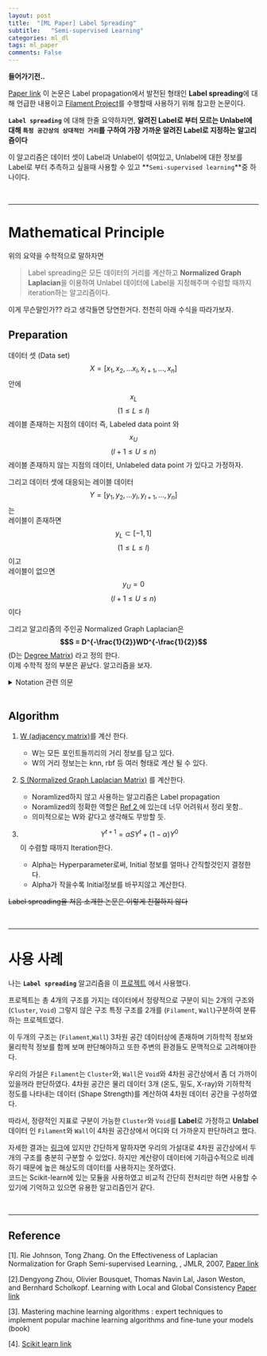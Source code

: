 ```yaml
---
layout: post
title:  "[ML Paper] Label Spreading"
subtitle:   "Semi-supervised Learning"
categories: ml_dl
tags: ml_paper
comments: False
---
```



**들어가기전..**

[Paper link](https://swha0105.github.io/assets/ml/paper/Learning_with_Local_and_Global_Consistency.pdf) 이 논문은 Label propagation에서 발전된 형태인 **Label spreading**에 대해 언급한 내용이고 [Filament Project](https://swha0105.github.io/projects/2021/01/24/projects-projects-filament/)를 수행할때 사용하기 위해 참고한 논문이다.

**`Label spreading`** 에 대해 한줄 요약하자면, **알려진 Label로 부터 모르는 Unlabel에 대해 `특정 공간상의 상대적인 거리`를 구하여 가장 가까운 알려진 Label로 지정하는 알고리즘이다** 

이 알고리즘은 데이터 셋이 Label과 Unlabel이 섞여있고, Unlabel에 대한 정보를 Label로 부터 추측하고 싶을때 사용할 수 있고 **`Semi-supervised learning`**중 하나이다. 

<br/>

---


# Mathematical Principle
위의 요약을 수학적으로 말하자면  
>Label spreading은 모든 데이터의 거리를 계산하고 **Normalized Graph Laplacian**을 이용하여 Unlabel 데이터에 Label을 지정해주며 수렴할 때까지 iteration하는 알고리즘이다.

이게 무슨말인가?? 라고 생각들면 당연한거다. 천천히 아래 수식을 따라가보자. 

## Preparation
데이터 셋 (Data set) $$ X = [x_{1},x_{2},...x_{l},x_{l+1},...,x_{n} ]$$ 안에   
$$x_{L} $$  $$(1 \leq L \leq l)$$ 레이블 존재하는 지점의 데이터 즉, Labeled data point 와  
$$x_{U} $$ $$(l+1 \leq U \leq n)$$ 레이블 존재하지 않는 지점의 데이터, Unlabeled data point 가 있다고 가정하자.

그리고 데이터 셋에 대응되는 레이블 데이터 $$Y = [y_{1},y_{2}, ... y_{l}, y_{l+1}, ... ,y_{n} ]$$ 는  
레이블이 존재하면 $$y_{L} \subset [-1,1]$$ $$(1	\leq L \leq l)$$  이고  
레이블이 없으면 $$y_{U} = 0$$ $$(l+1 \leq U \leq n)$$  이다

그리고 알고리즘의 주인공 Normalized Graph Laplacian은  
**$$S = D^{-\frac{1}{2}}WD^{-\frac{1}{2}}$$** (D는 [Degree Matrix](https://en.wikipedia.org/wiki/Degree_matrix))  라고 정의 한다.  
이제 수학적 정의 부분은 끝났다. 알고리즘을 보자.  

<details>
<summary> Notation 관련 의문</summary>
<div markdown="1">   
원래 Normalized Graph Laplacian은 $$L^{sym} = D^{-\frac{1}{2}}LD^{-\frac{1}{2}}$$ 이다.  
L = D - A 이고 A는 adjacency matrix 즉, 우리가 사용하고 있는 W와 같은 개념이다. 
이 정의를 위 수식에 대입하면 $$L^{sym} = I - D^{-\frac{1}{2}}AD^{-\frac{1}{2}}$$가 되어야 한다.  
왜 Label spreading에서 Normalized Graph Laplacian을 $$S = D^{-\frac{1}{2}}WD^{-\frac{1}{2}}$$ 이렇게 구성하는지는 잘 모르겠다. 엄밀한 정의와 다르니 L 대신 S notation을 쓰는게 아닌가 추측해본다.

</div>
</details>

<br/>

## Algorithm

1. [W (adjacency matrix)](https://en.wikipedia.org/wiki/Adjacency_matrix)를 계산 한다. 
    - W는 모든 포인트들끼리의 거리 정보를 담고 있다.
    - W의 거리 정보는는 knn, rbf 등 여러 형태로 계산 될 수 있다.
2. [S (Normalized Graph Laplacian Matrix)](https://en.wikipedia.org/wiki/Laplacian_matrix#Symmetric_normalized_Laplacian) 를 계산한다.
    - Noramlized하지 않고 사용하는 알고리즘은 Label propagation
    - Noramlized의 정확한 역할은 [Ref 2 ](https://swha0105.github.io/assets/ml/paper/Learning_with_Local_and_Global_Consistency.pdf) 에 있는데 너무 어려워서 정리 못함..
    - 의미적으로는 W와 같다고 생각해도 무방할 듯.    
 
3. $$Y^{t+1} = \alpha S Y^{t} + (1-\alpha)Y^{0}$$ 이 수렴할 때까지 Iteration한다.
    - Alpha는 Hyperparameter로써, Initial 정보를 얼마나 간직할것인지 결정한다. 
    - Alpha가 작을수록 Initial정보를 바꾸지않고 계산한다.


~~Label spreading을 처음 소개한 논문은 이렇게 친절하지 않다~~

<br/>

---

# 사용 사례

나는 **`Label spreading`** 알고리즘을 이 [프로젝트](https://swha0105.github.io/projects/2021/01/24/projects-projects-filament/)  에서 사용했다. 

프로젝트는  총 4개의 구조를 가지는 데이터에서 정량적으로 구분이 되는 2개의 구조와 (`Cluster`, `Void`) 그렇지 않은 구조 특정 구조를 2개를 (`Filament`, `Wall`)구분하여 분류하는 프로젝트였다. 

이 두개의 구조는 (`Filament`,`Wall`) 3차원 공간 데이터상에 존재하며 기하학적 정보와 물리학적 정보를 함께 보며 판단해야하고 또한 주변의 환경들도 문맥적으로 고려해야한다.

우리의 가설은 `Filament`는 `Cluster`와, `Wall`은  `Void`와 4차원 공간상에서 좀 더 가까이 있을꺼라 판단하였다. 4차원 공간은 물리 데이터 3개 (온도, 밀도, X-ray)와 기하학적 정도를 나타내는 데이터 (Shape Strength)를 계산하여 4차원 데이터 공간을 구성하였다.

따라서, 정량적인 지표로 구분이 가능한 `Cluster`와 `Void`를 **Label**로 가정하고 **Unlabel**데이터 인 `Filament`와 `Wall`이 4차원 공간상에서 어디와 더 가까운지 판단하려고 했다.

자세한 결과는 [링크](https://swha0105.github.io/projects/2021/01/24/projects-projects-filament/)에 있지만 간단하게 말하자면 우리의 가설대로 4차원 공간상에서 두개의 구조를 충분히 구분할 수 있었다. 하지만 계산량이 데이터에 기하급수적으로 비례하기 때문에 높은 해상도의 데이터를 사용하지는 못하였다.  
코드는 Scikit-learn에 있는 모듈을 사용하였고 비교적 간단히 전처리만 하면 사용할 수 있기에 기억하고 있으면 유용한 알고리즘인거 같다.


<br/>

---


## Reference

[1]. Rie Johnson, Tong Zhang.  On the Effectiveness of Laplacian Normalization for Graph Semi-supervised Learning, , JMLR, 2007, [Paper link](https://swha0105.github.io/assets/ml/paper/On_the_Effectiveness_of_Laplacian_Normalization_for_Graph.pdf) 

[2].Dengyong Zhou, Olivier Bousquet, Thomas Navin Lal,
Jason Weston, and Bernhard Scholkopf.  Learning with Local and Global Consistency [Paper link](https://swha0105.github.io/assets/ml/paper/Learning_with_Local_and_Global_Consistency.pdf) 

[3]. Mastering machine learning algorithms : expert techniques to implement 
popular machine learning algorithms and fine-tune your models (book)

[4]. [Scikit learn link](https://scikit-learn.org/stable/modules/generated/sklearn.semi_supervised.LabelSpreading.html)




<script>
MathJax.Hub.Queue(["Typeset",MathJax.Hub]);
</script>

<script>
MathJax = {
  tex: {
    inlineMath: [['$', '$'], ['\\(', '\\)']]
  },
  svg: {
    fontCache: 'global'
  }
};
</script>
<script type="text/javascript" id="MathJax-script" async
  src="https://cdn.jsdelivr.net/npm/mathjax@3/es5/tex-svg.js">
</script>
